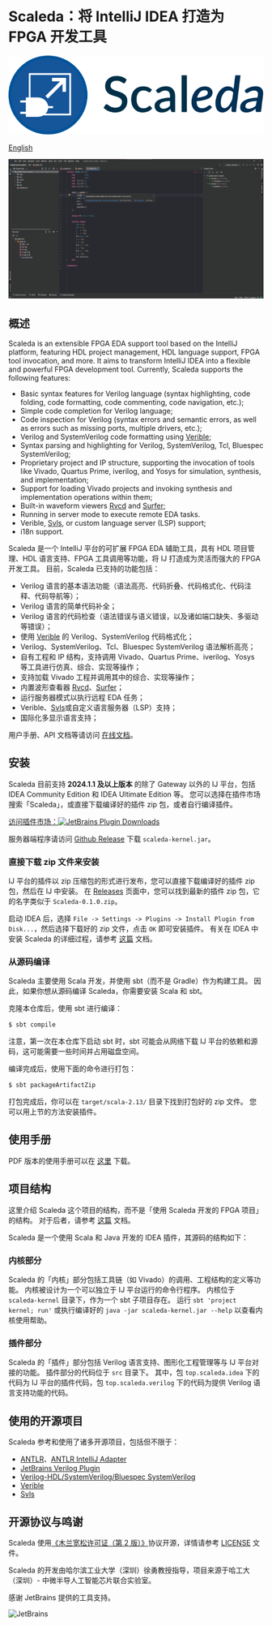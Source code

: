 # Scaleda：将 IntelliJ IDEA 打造为 FPGA 开发工具

[![Visit marketplace](README.assets/icon-with-name.svg)](https://plugins.jetbrains.com/plugin/21863)

[English](README.en.md)

![使用 Scaleda 进行 Verilog 开发](docs/images/main-screenshot.png)

## 概述

Scaleda is an extensible FPGA EDA support tool based on the IntelliJ platform, featuring HDL project management, HDL language support, FPGA tool invocation, and more. It aims to transform IntelliJ IDEA into a flexible and powerful FPGA development tool. Currently, Scaleda supports the following features:

 - Basic syntax features for Verilog language (syntax highlighting, code folding, code formatting, code commenting, code navigation, etc.);
 - Simple code completion for Verilog language;
 - Code inspection for Verilog (syntax errors and semantic errors, as well as errors such as missing ports, multiple drivers, etc.);
 - Verilog and SystemVerilog code formatting using [Verible](https://github.com/chipsalliance/verible);
 - Syntax parsing and highlighting for Verilog, SystemVerilog, Tcl, Bluespec SystemVerilog;
 - Proprietary project and IP structure, supporting the invocation of tools like Vivado, Quartus Prime, iverilog, and Yosys for simulation, synthesis, and implementation;
 - Support for loading Vivado projects and invoking synthesis and implementation operations within them;
 - Built-in waveform viewers [Rvcd](https://github.com/Scaleda/rvcd) and [Surfer](https://gitlab.com/surfer-project/surfer);
 - Running in server mode to execute remote EDA tasks.
 - Verible, [Svls](https://github.com/dalance/svls), or custom language server (LSP) support;
 - i18n support.

Scaleda 是一个 IntelliJ 平台的可扩展 FPGA EDA 辅助工具，具有 HDL 项目管理、HDL 语言支持、FPGA 工具调用等功能，将 IJ 打造成为灵活而强大的 FPGA 开发工具。
目前，Scaleda 已支持的功能包括：

 - Verilog 语言的基本语法功能（语法高亮、代码折叠、代码格式化、代码注释、代码导航等）；
 - Verilog 语言的简单代码补全；
 - Verilog 语言的代码检查（语法错误与语义错误，以及诸如端口缺失、多驱动等错误）；
 - 使用 [Verible](https://github.com/chipsalliance/verible) 的 Verilog、SystemVerilog 代码格式化；
 - Verilog、SystemVerilog、Tcl、Bluespec SystemVerilog 语法解析高亮；
 - 自有工程和 IP 结构，支持调用 Vivado、Quartus Prime、iverilog、Yosys 等工具进行仿真、综合、实现等操作；
 - 支持加载 Vivado 工程并调用其中的综合、实现等操作；
 - 内置波形查看器 [Rvcd](https://github.com/Scaleda/rvcd)、[Surfer](https://gitlab.com/surfer-project/surfer)；
 - 运行服务器模式以执行远程 EDA 任务；
 - Verible、[Svls](https://github.com/dalance/svls)或自定义语言服务器（LSP）支持；
 - 国际化多显示语言支持；

用户手册、API 文档等请访问 [在线文档](https://scaleda.top)。

## 安装

Scaleda 目前支持 **2024.1.1 及以上版本** 的除了 Gateway 以外的 IJ 平台，包括 IDEA Community Edition 和 IDEA Ultimate Edition 等。
您可以选择在插件市场搜索「Scaleda」，或直接下载编译好的插件 zip 包，或者自行编译插件。

[访问插件市场：![JetBrains Plugin Downloads](https://img.shields.io/jetbrains/plugin/d/21863?color=%2315559aff)](https://plugins.jetbrains.com/plugin/21863)

服务器端程序请访问 [Github Release](https://github.com/Scaleda/Scaleda/releases) 下载 `scaleda-kernel.jar`。

### 直接下载 zip 文件来安装

IJ 平台的插件以 zip 压缩包的形式进行发布，您可以直接下载编译好的插件 zip 包，然后在 IJ 中安装。
在 [Releases](https://github.com/Scaleda/Scaleda/releases) 页面中，您可以找到最新的插件 zip 包，它的名字类似于 `Scaleda-0.1.0.zip`。

启动 IDEA 后，选择 `File -> Settings -> Plugins -> Install Plugin from Disk...`，然后选择下载好的 zip 文件，点击 `OK` 即可安装插件。
有关在 IDEA 中安装 Scaleda 的详细过程，请参考 [这篇](docs/installation.md) 文档。

### 从源码编译

Scaleda 主要使用 Scala 开发，并使用 sbt（而不是 Gradle）作为构建工具。
因此，如果你想从源码编译 Scaleda，你需要安装 Scala 和 sbt。

克隆本仓库后，使用 sbt 进行编译：

```bash
$ sbt compile
```

注意，第一次在本仓库下启动 sbt 时，sbt 可能会从网络下载 IJ 平台的依赖和源码，这可能需要一些时间并占用磁盘空间。

编译完成后，使用下面的命令进行打包：

```bash
$ sbt packageArtifactZip
```

打包完成后，你可以在 `target/scala-2.13/` 目录下找到打包好的 zip 文件。
您可以用上节的方法安装插件。

## 使用手册

PDF 版本的使用手册可以在 [这里](https://github.com/Scaleda/Scaleda/blob/master/docs/scaleda-manual.pdf) 下载。

## 项目结构

这里介绍 Scaleda 这个项目的结构，而不是「使用 Scaleda 开发的 FPGA 项目」的结构。
对于后者，请参考 [这篇](docs/project.md) 文档。

Scaleda 是一个使用 Scala 和 Java 开发的 IDEA 插件，其源码的结构如下：

### 内核部分

Scaleda 的「内核」部分包括工具链（如 Vivado）的调用、工程结构的定义等功能。
内核被设计为一个可以独立于 IJ 平台运行的命令行程序。
内核位于 `scaleda-kernel` 目录下，作为一个 sbt 子项目存在。
运行 `sbt 'project kernel; run'` 或执行编译好的 `java -jar scaleda-kernel.jar --help` 以查看内核使用帮助。

### 插件部分

Scaleda 的「插件」部分包括 Verilog 语言支持、图形化工程管理等与 IJ 平台对接的功能。
插件部分的代码位于 `src` 目录下。
其中，包 `top.scaleda.idea` 下的代码为 IJ 平台的插件代码，包 `top.scaleda.verilog` 下的代码为提供 Verilog 语言支持功能的代码。

## 使用的开源项目

Scaleda 参考和使用了诸多开源项目，包括但不限于：

 - [ANTLR](https://github.com/antlr/antlr4)、[ANTLR IntelliJ Adapter](https://github.com/antlr/antlr4-intellij-adaptor)
 - [JetBrains Verilog Plugin](https://github.com/MrTsepa/jetbrains-verilog-plugin/)
 - [Verilog-HDL/SystemVerilog/Bluespec SystemVerilog](https://github.com/mshr-h/vscode-verilog-hdl-support)
 - [Verible](https://github.com/chipsalliance/verible)
 - [Svls](https://github.com/dalance/svls)

## 开源协议与鸣谢

Scaleda 使用[《木兰宽松许可证（第 2 版）》](https://license.coscl.org.cn/MulanPSL2)协议开源，详情请参考 [LICENSE](https://github.com/Scaleda/Scaleda/blob/master/LICENSE) 文件。

Scaleda 的开发由哈尔滨工业大学（深圳）徐勇教授指导，项目来源于哈工大（深圳）- 中微半导人工智能芯片联合实验室。

感谢 JetBrains 提供的工具支持。

![JetBrains](https://resources.jetbrains.com/storage/products/company/brand/logos/jb_beam.svg)

